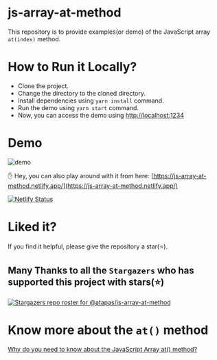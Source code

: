 # js-array-at-method

This repository is to provide examples(or demo) of the JavaScript array `at(index)` method.

# How to Run it Locally?
- Clone the project.
- Change the directory to the cloned directory.
- Install dependencies using `yarn install` command.
- Run the demo using `yarn start` command.
- Now, you can access the demo using [http://localhost:1234](http://localhost:1234)

# Demo

<img src="https://cdn.hashnode.com/res/hashnode/image/upload/v1621250026349/9NgG5M4Fh.gif" alt="demo" />

✋ Hey, you can also play around with it from here: [https://js-array-at-method.netlify.app/](https://js-array-at-method.netlify.app/)

[![Netlify Status](https://api.netlify.com/api/v1/badges/c45ffa6b-72c9-4a84-96f2-ac0ba9295931/deploy-status)](https://app.netlify.com/sites/js-array-at-method/deploys)

# Liked it?
If you find it helpful, please give the repository a star(⭐).

## Many Thanks to all the `Stargazers` who has supported this project with stars(⭐)

[![Stargazers repo roster for @atapas/js-array-at-method](https://reporoster.com/stars/atapas/js-array-at-method)](https://github.com/atapas/js-array-at-method/stargazers)

# Know more about the `at()` method
[Why do you need to know about the JavaScript Array at() method?](https://blog.greenroots.info/why-do-you-need-to-know-about-the-javascript-array-at-method-ckoskkkee0ftmbws1ag0b4udt)

